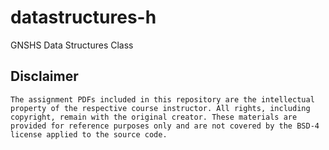 # datastructures-h
GNSHS Data Structures Class

## Disclaimer

```
The assignment PDFs included in this repository are the intellectual property of the respective course instructor. All rights, including copyright, remain with the original creator. These materials are provided for reference purposes only and are not covered by the BSD-4 license applied to the source code.
```